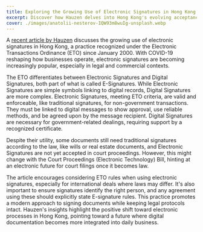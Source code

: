 ```yaml
---
title: Exploring the Growing Use of Electronic Signatures in Hong Kong
excerpt: Discover how Hauzen delves into Hong Kong's evolving acceptance of electronic signatures in business and litigation.
cover: ./images/anatolii-nesterov-IQW93m8wuIg-unsplash.webp
---
```


A [recent article by Hauzen](https://hauzen.hk/the-show-must-go-on-signing-with-electronic-signatures-in-hong-kong?utm_source=rss&utm_medium=rss&utm_campaign=the-show-must-go-on-signing-with-electronic-signatures-in-hong-kong) discusses the growing use of electronic signatures in Hong Kong, a practice recognized under the Electronic Transactions Ordinance (ETO) since January 2000. With COVID-19 reshaping how businesses operate, electronic signatures are becoming increasingly popular, especially in legal and commercial contexts.

The ETO differentiates between Electronic Signatures and Digital Signatures, both part of what is called E-Signatures. While Electronic Signatures are simple symbols linking to digital records, Digital Signatures are more complex. Electronic Signatures, meeting ETO criteria, are valid and enforceable, like traditional signatures, for non-government transactions. They must be linked to digital messages to show approval, use reliable methods, and be agreed upon by the message recipient. Digital Signatures are necessary for government-related dealings, requiring support by a recognized certificate.

Despite their utility, some documents still need traditional signatures according to the law, like wills or real estate documents, and Electronic Signatures are not yet accepted in court proceedings. However, this might change with the Court Proceedings (Electronic Technology) Bill, hinting at an electronic future for court filings once it becomes law.

The article encourages considering ETO rules when using electronic signatures, especially for international deals where laws may differ. It's also important to ensure signatures identify the right person, and any agreement using these should explicitly state E-signature rules. This practice promotes a modern approach to signing documents while keeping legal protocols intact. Hauzen's insights highlight the positive shift toward electronic processes in Hong Kong, pointing toward a future where digital documentation becomes more integrated into daily business.
